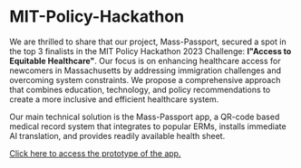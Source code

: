 # MIT-Policy-Hackathon

We are thrilled to share that our project, Mass-Passport, secured a spot in the top 3 finalists in the MIT Policy Hackathon 2023 Challenge: **I"Access to Equitable Healthcare"**. Our focus is on enhancing healthcare access for newcomers in Massachusetts by addressing immigration challenges and overcoming system constraints. We propose a comprehensive approach that combines education, technology, and policy recommendations to create a more inclusive and efficient healthcare system.

Our main technical solution is the Mass-Passport app, a QR-code based medical record system that integrates to popular ERMs, installs immediate AI translation, and provides readily available
health sheet.

[Click here to access the prototype of the app.](https://www.figma.com/proto/M0kogp6crv9EMP0PJoo0zl/Med-Webpage?type=design&node-id=2-3&t=QIvovPe7aFvCIDFY-1&scaling=scale-down&page-id=0%3A1&starting-point-node-id=2%3A3&mode=design)
